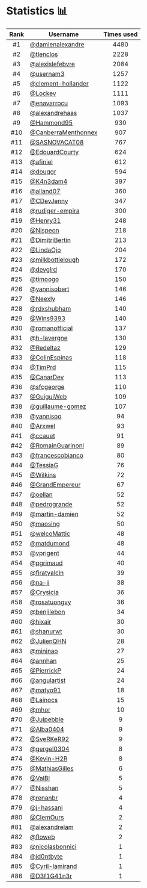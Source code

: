 # Statistics 📊

|Rank|Username|Times used|
:--------:|--------|:--------:|
|#1|[@damienalexandre](https://github.com/damienalexandre)|4480|
|#2|[@tlenclos](https://github.com/tlenclos)|2228|
|#3|[@alexislefebvre](https://github.com/alexislefebvre)|2084|
|#4|[@usernam3](https://github.com/usernam3)|1257|
|#5|[@clement-hollander](https://github.com/clement-hollander)|1122|
|#6|[@Lockev](https://github.com/Lockev)|1111|
|#7|[@enavarrocu](https://github.com/enavarrocu)|1093|
|#8|[@alexandrehaas](https://github.com/alexandrehaas)|1037|
|#9|[@Hammond95](https://github.com/Hammond95)|930|
|#10|[@CanberraMenthonnex](https://github.com/CanberraMenthonnex)|907|
|#11|[@SASNOVACAT08](https://github.com/SASNOVACAT08)|767|
|#12|[@EdouardCourty](https://github.com/EdouardCourty)|624|
|#13|[@afiniel](https://github.com/afiniel)|612|
|#14|[@douggr](https://github.com/douggr)|594|
|#15|[@K4n3dam4](https://github.com/K4n3dam4)|397|
|#16|[@alland07](https://github.com/alland07)|360|
|#17|[@CDevJenny](https://github.com/CDevJenny)|347|
|#18|[@rudiger-empira](https://github.com/rudiger-empira)|300|
|#19|[@Henry31](https://github.com/Henry31)|248|
|#20|[@Nispeon](https://github.com/Nispeon)|218|
|#21|[@DimitriBertin](https://github.com/DimitriBertin)|213|
|#22|[@LindaOjo](https://github.com/LindaOjo)|204|
|#23|[@milkbottlelough](https://github.com/milkbottlelough)|172|
|#24|[@devglrd](https://github.com/devglrd)|170|
|#25|[@timoogo](https://github.com/timoogo)|150|
|#26|[@yannisobert](https://github.com/yannisobert)|146|
|#27|[@Neexly](https://github.com/Neexly)|146|
|#28|[@rdxshubham](https://github.com/rdxshubham)|140|
|#29|[@Wins9393](https://github.com/Wins9393)|140|
|#30|[@romanofficial](https://github.com/romanofficial)|137|
|#31|[@h-lavergne](https://github.com/h-lavergne)|130|
|#32|[@Redeltaz](https://github.com/Redeltaz)|129|
|#33|[@ColinEspinas](https://github.com/ColinEspinas)|118|
|#34|[@TimPrd](https://github.com/TimPrd)|115|
|#35|[@CanarDev](https://github.com/CanarDev)|113|
|#36|[@sfcgeorge](https://github.com/sfcgeorge)|110|
|#37|[@GuiguiWeb](https://github.com/GuiguiWeb)|109|
|#38|[@guillaume-gomez](https://github.com/guillaume-gomez)|107|
|#39|[@yannisoo](https://github.com/yannisoo)|94|
|#40|[@Arxwel](https://github.com/Arxwel)|93|
|#41|[@ccauet](https://github.com/ccauet)|91|
|#42|[@RomainGuarinoni](https://github.com/RomainGuarinoni)|89|
|#43|[@francescobianco](https://github.com/francescobianco)|80|
|#44|[@TessiaG](https://github.com/TessiaG)|76|
|#45|[@Wilkins](https://github.com/Wilkins)|72|
|#46|[@GrandEmpereur](https://github.com/GrandEmpereur)|67|
|#47|[@oellan](https://github.com/oellan)|52|
|#48|[@pedrogrande](https://github.com/pedrogrande)|52|
|#49|[@martin-damien](https://github.com/martin-damien)|52|
|#50|[@maosing](https://github.com/maosing)|50|
|#51|[@welcoMattic](https://github.com/welcoMattic)|48|
|#52|[@matdumond](https://github.com/matdumond)|48|
|#53|[@vprigent](https://github.com/vprigent)|44|
|#54|[@pgrimaud](https://github.com/pgrimaud)|40|
|#55|[@firatyalcin](https://github.com/firatyalcin)|39|
|#56|[@na-ji](https://github.com/na-ji)|38|
|#57|[@Crysicia](https://github.com/Crysicia)|36|
|#58|[@rosatuongvy](https://github.com/rosatuongvy)|36|
|#59|[@benjilebon](https://github.com/benjilebon)|34|
|#60|[@hixair](https://github.com/hixair)|30|
|#61|[@shanurwt](https://github.com/shanurwt)|30|
|#62|[@JulienQHN](https://github.com/JulienQHN)|28|
|#63|[@mininao](https://github.com/mininao)|27|
|#64|[@annhan](https://github.com/annhan)|25|
|#65|[@PierrickP](https://github.com/PierrickP)|24|
|#66|[@angulartist](https://github.com/angulartist)|24|
|#67|[@matyo91](https://github.com/matyo91)|18|
|#68|[@Lainocs](https://github.com/Lainocs)|15|
|#69|[@mhor](https://github.com/mhor)|10|
|#70|[@Julpebble](https://github.com/Julpebble)|9|
|#71|[@Alba0404](https://github.com/Alba0404)|9|
|#72|[@SveRKeR92](https://github.com/SveRKeR92)|9|
|#73|[@gergel0304](https://github.com/gergel0304)|8|
|#74|[@Kevin-H2R](https://github.com/Kevin-H2R)|8|
|#75|[@MathiasGilles](https://github.com/MathiasGilles)|6|
|#76|[@ValBl](https://github.com/ValBl)|5|
|#77|[@Nisshan](https://github.com/Nisshan)|5|
|#78|[@renanbr](https://github.com/renanbr)|4|
|#79|[@j-hassani](https://github.com/j-hassani)|4|
|#80|[@ClemOurs](https://github.com/ClemOurs)|2|
|#81|[@alexandrelam](https://github.com/alexandrelam)|2|
|#82|[@floweb](https://github.com/floweb)|2|
|#83|[@nicolasbonnici](https://github.com/nicolasbonnici)|1|
|#84|[@id0ntbyte](https://github.com/id0ntbyte)|1|
|#85|[@Cyril-lamirand](https://github.com/Cyril-lamirand)|1|
|#86|[@D3f1G41n3r](https://github.com/D3f1G41n3r)|1|
